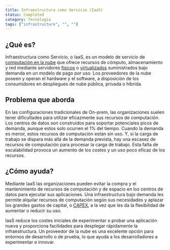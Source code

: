 ```yaml
---
title: Infraestructura como Servicio (IaaS)
status: Completed
category: Tecnología
tags: ["infrastructure", "", ""]
---
```


## ¿Qué es?

Infraestructura como Servicio, o IaaS, es un modelo de servicio de [computación en la nube](/es/cloud_computing/) que
ofrece recursos de cómputo, almacenamiento y red mediante servidores [físicos](/es/bare_metal_machine/) o [virtualizados](/virtualization/)
suministrados bajo demanda en un modelo de pago por uso.
Los proveedores de la nube poseen y operan el hardware y el software,
a disposición de los consumidores en despliegues de nube pública, privada o híbrida.

## Problema que aborda

En las configuraciones tradicionales de On-prem, las organizaciones suelen tener dificultades para utilizar eficazmente sus recursos de computación.
Los centros de datos son construidos para soportar potenciales picos de demanda, aunque estos solo ocurren el 1% del tiempo.
Cuando la demanda es menor, estos recursos de computación están sin uso.
Y, si la carga de trabajo se dispara más allá de la demanda prevista,
hay una escasez de recursos de computación para procesar la carga de trabajo.
Esta falta de escalabilidad provoca un aumento de los costes y un uso poco eficaz de los recursos.

## ¿Cómo ayuda?

Mediante IaaS las organizaciones pueden evitar la compra y el mantenimiento de recursos de computación y de espacio en los centros de datos para ejecutar sus aplicaciones.
Una infraestructura bajo demanda les permite alquilar recursos de computación según sus necesidades y
aplazar los grandes gastos de capital, o [CAPEX](https://es.wikipedia.org/wiki/Capex),
a la vez que les da la flexibilidad de aumentar o reducir su uso.

IaaS reduce los costes iniciales de experimentar o probar una aplicación nueva y
proporciona facilidades para desplegar rápidamente la infraestructura.
Un proveedor de la nube es una excelente opción para entornos de desarrollo o de prueba,
lo que ayuda a los desarrolladores a experimentar e innovar.
